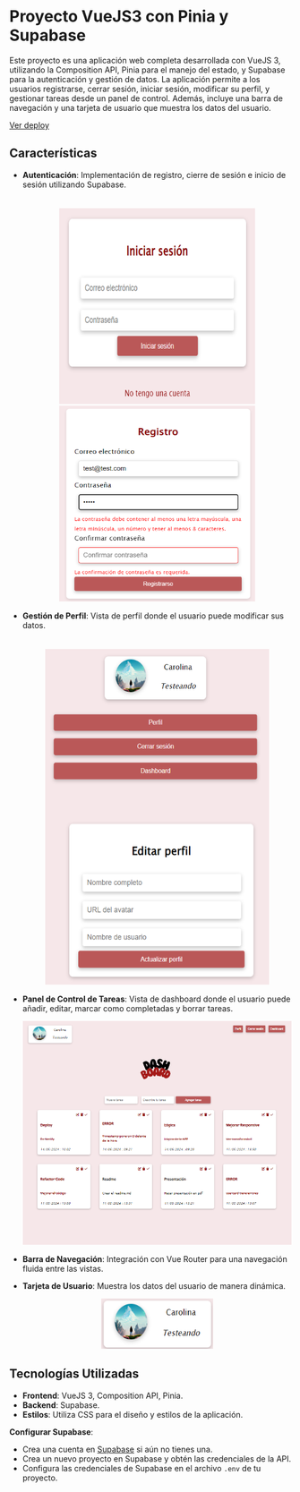 # Proyecto VueJS3 con Pinia y Supabase

Este proyecto es una aplicación web completa desarrollada con VueJS 3, utilizando la Composition API, Pinia para el manejo del estado, y Supabase para la autenticación y gestión de datos. La aplicación permite a los usuarios registrarse, cerrar sesión, iniciar sesión, modificar su perfil, y gestionar tareas desde un panel de control. Además, incluye una barra de navegación y una tarjeta de usuario que muestra los datos del usuario.

<a href="https://dashboard-todolist.netlify.app/" target="_blank">Ver deploy</a>

## Características

- **Autenticación**: Implementación de registro, cierre de sesión e inicio de sesión utilizando Supabase.

  <div align="center" style="padding-top: 20px;">
    <img src="https://github.com/Carol-88/todo-list-vue/blob/main/public/login.png" width="350" height="350" alt="Login"> 
    <img src="https://github.com/Carol-88/todo-list-vue/blob/main/public/register.png" width="350" height="350" alt="Register">
  </div>

- **Gestión de Perfil**: Vista de perfil donde el usuario puede modificar sus datos.

  <div align="center" style="padding-top: 20px;">
    <img src="https://github.com/Carol-88/todo-list-vue/blob/main/public/profile.png" width="400" height="600" alt="Profile">
  </div>

- **Panel de Control de Tareas**: Vista de dashboard donde el usuario puede añadir, editar, marcar como completadas y borrar tareas.

  <div align="center">
    <img src="https://github.com/Carol-88/todo-list-vue/blob/main/public/dashboard.png" width="600" height="400" alt="Dashboard">
  </div>

- **Barra de Navegación**: Integración con Vue Router para una navegación fluida entre las vistas.

- **Tarjeta de Usuario**: Muestra los datos del usuario de manera dinámica.

  <div align="center">
    <img src="https://github.com/Carol-88/todo-list-vue/blob/main/public/usercard.png" width="200" height="90" alt="Usercard">
  </div>

## Tecnologías Utilizadas

- **Frontend**: VueJS 3, Composition API, Pinia.
- **Backend**: Supabase.
- **Estilos**: Utiliza CSS para el diseño y estilos de la aplicación.

**Configurar Supabase**:
   - Crea una cuenta en [Supabase](https://supabase.io/) si aún no tienes una.
   - Crea un nuevo proyecto en Supabase y obtén las credenciales de la API.
   - Configura las credenciales de Supabase en el archivo `.env` de tu proyecto.


